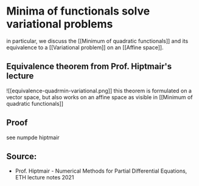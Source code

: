 # Minima of functionals solve variational problems
in particular, we discuss the [[Minimum of quadratic functionals]] and its equivalence to a [[Variational problem]] on an [[Affine space]].


## Equivalence theorem from Prof. Hiptmair's lecture

![[equivalence-quadrmin-variational.png]]
this theorem is formulated on a vector space, but also works on an affine space as visible in [[Minimum of quadratic functionals]]


## Proof
see numpde hiptmair


## Source:
- Prof. Hiptmair - Numerical Methods for Partial Differential Equations, ETH lecture notes 2021